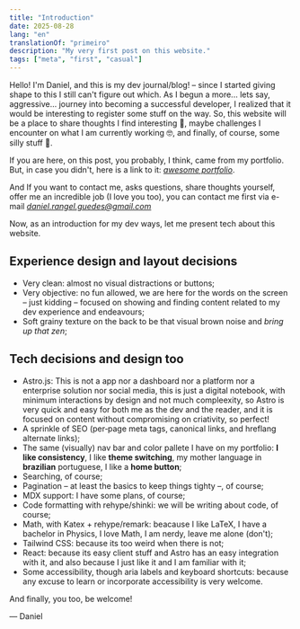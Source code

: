 ```yaml
---
title: "Introduction"
date: 2025-08-28
lang: "en"
translationOf: "primeiro"
description: "My very first post on this website."
tags: ["meta", "first", "casual"]
---
```


Hello! I'm Daniel, and this is my dev journal/blog! – since I started giving shape to this I still can't figure out which. As I begun a more... lets say, aggressive... journey into becoming a successful developer, I realized that it would be interesting to register some stuff on the way.
So, this website will be a place to share thoughts I find interesting 🤔, maybe challenges I encounter on what I am currently working 🤓, and finally, of course, some silly stuff 🤩.

If you are here, on this post, you probably, I think, came from my portfolio. But, in case you didn't, here is a link to it: [*awesome portfolio*](https://danielx-art.github.io/portfolio/).

And If you want to contact me, asks questions, share thoughts yourself, offer me an incredible job (I love you too), you can contact me first via e-mail [*daniel.rangel.guedes@gmail.com*](mailto:daniel.rangel.guedes@gmail.com)

Now, as an introduction for my dev ways, let me present tech about this website.

## Experience design and layout decisions
- Very clean: almost no visual distractions or buttons;
- Very objective: no fun allowed, we are here for the words on the screen – just kidding – focused on showing and finding content related to my dev experience and endeavours;
- Soft grainy texture on the back to be that visual brown noise and *bring up that zen*;

## Tech decisions and design too
- Astro.js: This is not a app nor a dashboard nor a platform nor a enterprise solution nor social media, this is just a digital notebook, with minimum interactions by design and not much compleexity, so Astro is very quick and easy for both me as the dev and the reader, and it is focused on content without compromising on criativity, so perfect!
- A sprinkle of SEO (per‑page meta tags, canonical links, and hreflang alternate links);
- The same (visually) nav bar and color pallete I have on my portfolio: **I like consistency**, I like **theme switching**, my mother language in **brazilian** portuguese, I like a **home button**;
- Searching, of course;
- Pagination – at least the basics to keep things tighty –, of course;
- MDX support: I have some plans, of course;
- Code formatting with rehype/shinki: we will be writing about code, of course;
- Math, with Katex + rehype/remark: beacause I like LaTeX, I have a bachelor in Physics, I love Math, I am nerdy, leave me alone (don't);
- Tailwind CSS: because its too weird when there is not;
- React: because its easy client stuff and Astro has an easy integration with it, and also because I just like it and I am familiar with it;
- Some accessibility, though aria labels and keyboard shortcuts: because any excuse to learn or incorporate accessibility is very welcome.

And finally, you too, be welcome!

— Daniel